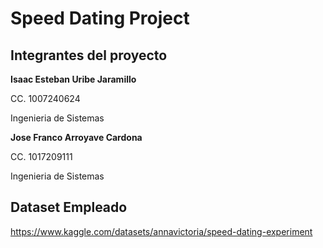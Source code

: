 # Speed Dating Project

## Integrantes del proyecto

**Isaac Esteban Uribe Jaramillo** 

CC. 1007240624 

Ingenieria de Sistemas

**Jose Franco Arroyave Cardona** 

CC. 1017209111 

Ingenieria de Sistemas

## Dataset Empleado

https://www.kaggle.com/datasets/annavictoria/speed-dating-experiment